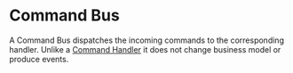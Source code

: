 # Command Bus

A Command Bus dispatches the incoming commands to the corresponding handler.  Unlike a [Command Handler](/command-handler.md) it does not change business model or produce events.
